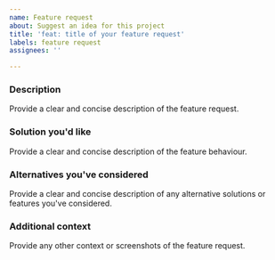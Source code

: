 ```yaml
---
name: Feature request
about: Suggest an idea for this project
title: 'feat: title of your feature request'
labels: feature request
assignees: ''

---
```


### Description
Provide a clear and concise description of the feature request.

### Solution you'd like
Provide a clear and concise description of the feature behaviour.

### Alternatives you've considered
Provide a clear and concise description of any alternative solutions or features you've considered.

### Additional context
Provide any other context or screenshots of the feature request.

